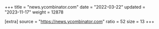 +++
title = "news.ycombinator.com"
date = "2022-03-22"
updated = "2023-11-17"
weight = 12878

[extra]
source = "https://news.ycombinator.com"
ratio = 52
size = 13
+++
